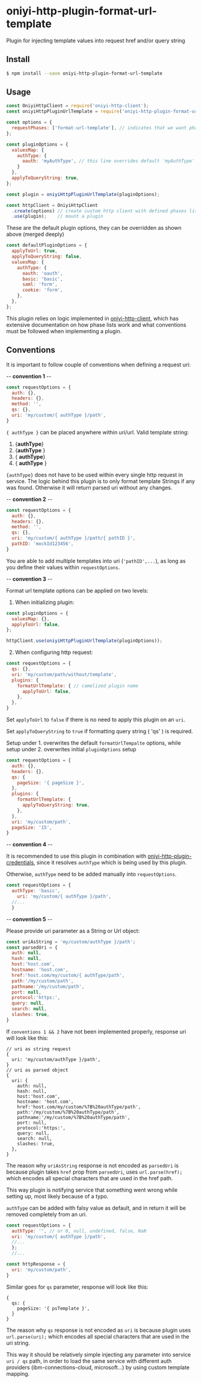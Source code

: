 # oniyi-http-plugin-format-url-template
Plugin for injecting template values into request href and/or query string

## Install

```sh
$ npm install --save oniyi-http-plugin-format-url-template
```

## Usage
```js
const OniyiHttpClient = require('oniyi-http-client');
const oniyiHttpPluginUrlTemplate = require('oniyi-http-plugin-format-url-template');

const options = {
  requestPhases: ['format-url-template'], // indicates that we want phase hook handler with name 'format-url-template' should be run in request phase list
};

const pluginOptions = {
  valuesMap: {
    authType: {
      oauth: 'myAuthType', // this line overrides default 'myAuthType' type name, and 'myAuthType' will be injected into url if requested
    }
  },
  applyToQueryString: true,
};

const plugin = oniyiHttpPluginUrlTemplate(pluginOptions);

const httpClient = OniyiHttpClient
  .create(options) // create custom http client with defined phases lists
  .use(plugin);    // mount a plugin
```

These are the default plugin options, they can be overridden as shown above (merged deeply)

```js
const defaultPluginOptions = {
  applyToUrl: true,
  applyToQueryString: false,
  valuesMap: {
    authType: {
      oauth: 'oauth',
      basic: 'basic',
      saml: 'form',
      cookie: 'form',
    },
  },
};
```
This plugin relies on logic implemented in [oniyi-http-client](https://npmjs.org/package/oniyi-http-client), which has extensive documentation on how phase lists work and what conventions must be followed when implementing a plugin.

## Conventions

It is important to follow couple of conventions when defining a request uri:

   -- **convention 1** --

```js
const requestOptions = {
  auth: {},
  headers: {},
  method: '',
  qs: {},
  uri: 'my/custom/{ authType }/path',
}
```

`{ authType }` can be placed anywhere within uri/url. Valid template string:

 1. {**authType**}
 2. {**authType** }
 3. { **authType**}
 4. { **authType** }

`{authType}` does not have to be used within every single http request in service.
The logic behind this plugin is to only format template Strings if any was found. Otherwise it will return parsed uri without
any changes.

   -- **convention 2** --

```js
const requestOptions = {
  auth: {},
  headers: {},
  method: '',
  qs: {},
  uri: 'my/custom/{ authType }/path/{ pathID }',
  pathID: 'mockId123456',
}
```
You are able to add multiple templates into uri (`'pathID',...`), as long as you define their values within `requestOptions`.

   -- **convention 3** --

Format url template options can be applied on two levels:

   1. When initializing plugin:

```js
const pluginOptions = {
  valuesMap: {},
  applyToUrl: false,
};

httpClient.use(oniyiHttpPluginUrlTemplate(pluginOptions));
```

   2. When configuring http request:

```js
const requestOptions = {
  qs: {},
  uri: 'my/custom/path/without/template',
  plugins: {
    formatUrlTemplate: { // camelized plugin name
      applyToUrl: false,
    },
  },
}
```

Set `applyToUrl` to `false` if there is no need to apply this plugin on an `uri`.

Set `applyToQueryString` to `true` if formatting query string ( 'qs' ) is required.

Setup under 1. overwrites the default `formatUrlTempalte` options, while setup under 2. overwrites initial `pluginOptions` setup

```js
const requestOptions = {
  auth: {},
  headers: {},
  qs: {
    pageSize: '{ pageSize }',
  },
  plugins: {
    formatUrlTemplate: {
      applyToQueryString: true,
    },
  },
  uri: 'my/custom/path',
  pageSize: '15',
}
```

   -- **convention 4** --

It is recommended to use this plugin in combination with [oniyi-http-plugin-credentials](https://npmjs.org/package/oniyi-http-plugin-credentials), since it resolves `authType`
which is being used by this plugin.

Otherwise, `authType` need to be added manually into `requestOptions`.
```js
const requestOptions = {
  authType: 'basic',
    uri: 'my/custom/{ authType }/path',
  //...
  }
```

   -- **convention 5** --

Please provide uri parameter as a String or Url object:
```js
const uriAsString = 'my/custom/authType }/path';
const parsedUri = {
  auth: null,
  hash: null,
  host:'host.com',
  hostname: 'host.com',
  href:'host.com/my/custom/{ authType/path',
  path:'/my/custom/path',
  pathname:'/my/custom/path',
  port: null,
  protocol:'https:',
  query: null,
  search: null,
  slashes: true,
}
```

If `conventions 1 && 2` have not been implemented properly, response uri will look like this:

```
// uri as string request
{
  uri: 'my/custom/authType }/path',
}
// uri as parsed object
{
  uri: {
    auth: null,
    hash: null,
    host:'host.com',
    hostname: 'host.com',
    href:'host.com/my/custom/%7B%20authType/path',
    path:'/my/custom/%7B%20authType/path',
    pathname:'/my/custom/%7B%20authType/path',
    port: null,
    protocol:'https:',
    query: null,
    search: null,
    slashes: true,
  },
}

```
The reason why `uriAsString` response is not encoded as `parsedUri` is because plugin takes `href` prop from `parsedUri`, 
uses `url.parse(href);` which encodes all special characters that are used in the href path.

This way plugin is notifying service that something went wrong while setting up, most likely because of a typo.

`authType` can be added with falsy value as default, and in return it will
be removed completely from an uri.
```js
const requestOptions = {
  authType: '', // or 0, null, undefined, false, NaN
  uri: 'my/custom/{ authType }/path',
  //...
  };
  //...

const httpResponse = {
  uri: 'my/custom/path',
}
```

Similar goes for `qs` parameter, response will look like this:
```
{
  qs: {
    pageSize: '{ psTemplate }',
  }
}

```

The reason why `qs` response is not encoded as `uri` is because plugin uses `url.parse(uri);` which encodes
all special characters that are used in the uri string.

This way it should be relatively simple injecting any parameter into service `uri / qs` path, in order to load the same
service with different auth providers (ibm-connections-cloud, microsoft...) by using custom template mapping.
